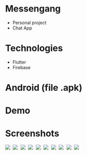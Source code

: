 # Messengang
- Personal project
- Chat App
# Technologies
- Flutter
- Firebase
# Android (file .apk)

# Demo

# Screenshots
<kbd>
  <img src="Images/1.jpg">
  <img src="Images/2.jpg">
  <img src="Images/3.jpg">
   <img src="Images/4.jpg">
  <img src="Images/5.jpg">
  <img src="Images/6.jpg">
  <img src="Images/7.jpg"> 
  <img src="Images/8.jpg">
  <img src="Images/9.jpg">
  <img  src="Images/10.jpg">  
</kbd>


